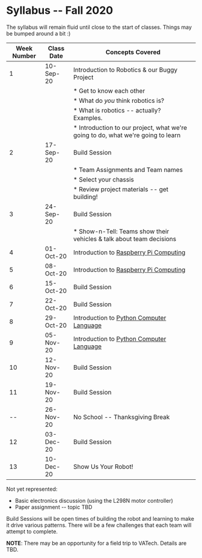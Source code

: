 # Syllabus -- Fall 2020

The syllabus will remain fluid until close to the start of classes. Things may be bumped around a bit :)

| Week Number | Class Date | Concepts Covered |
| --- | --- | --- |
1 |10-Sep-20|Introduction to Robotics & our Buggy Project |
| | |  * Get to know each other |
| | |  * What do _you_ think robotics is? |
| | |  * What is robotics -- actually? Examples. |
| | |  * Introduction to our project, what we're going to do, what we're going to learn |
2 | 17-Sep-20 | Build Session |
| | |  * Team Assignments and Team names |
| | |  * Select your chassis |
| | |  * Review project materials -- get building! |
3 |24-Sep-20|Build Session|
| | | * Show-n-Tell: Teams show their vehicles & talk about team decisions |
4|01-Oct-20|Introduction to [Raspberry Pi Computing](https://www.raspberrypi.org)|
5|08-Oct-20|Introduction to [Raspberry Pi Computing](https://www.raspberrypi.org)|
6|15-Oct-20|Build Session|
7|22-Oct-20|Build Session|
8|29-Oct-20|Introduction to [Python Computer Language](https://www.python.org)|
9|05-Nov-20|Introduction to [Python Computer Language](https://www.python.org)|
10|12-Nov-20|Build Session|
11|19-Nov-20|Build Session|
--|26-Nov-20|No School -- Thanksgiving Break|
12|03-Dec-20|Build Session|
13|10-Dec-20|Show Us Your Robot!|

Not yet represented:

- Basic electronics discussion (using the L298N motor controller)
- Paper assignment -- topic TBD

Build Sessions will be open times of building the robot and learning to make it drive various patterns. There will be a few challenges that each team will attempt to complete.

**NOTE**: There may be an opportunity for a field trip to VATech. Details are TBD.
